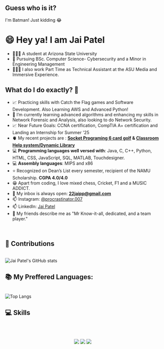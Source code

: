 ## Guess who is it? 
I'm Batman! Just kidding 😂

<h1>😄 Hey ya! I am Jai Patel</h1> 

- 📍🇺🇸 A student at Arizona State University
- 📖 Pursuing BSc. Computer Science- Cybersecurity and a Minor in Engineering Management
- 🧑🏽‍💻 I also work Part Time as Technical Assistant at the ASU Media and Immersive Experience.
  
<h2>What do I do exactly? 🤔</h2>

- 📈 Practicing skills with Catch the Flag games and Software Development. Also Learning AWS and Advanced Python!
- 🌱 I’m currently learning advanced algorithms and enhancing my skills in Network Forensic and Analysis, also looking to do Network Security.
- 📈 Near Future Goals: CCNA certification, CompTIA A+ certification and Landing an Internship for Summer '25
- 🫀 My recent projects are : <a href= "https://github.com/procrastinator007/socketprogramgame/"> <b>Socket Programing 6 card golf</a> & <a href= "https://github.com/procrastinator007/CSE-360-Project"> Classroom Help system/Dynamic Library</a></b>
- 💻 <b>Programming languages well versed with</b>: Java, C, C++, Python, HTML, CSS, JavaScript, SQL, MATLAB, Touchdesigner.
- 💻 <b>Assembly languages</b>: MIPS and x86
- ⭐ Recognized on Dean’s List every semester, recipient of the NAMU Scholarship. <b>CGPA 4.0/4.0</b>
- 😁 Apart from coding, I love mixed chess, Cricket, F1 and a MUSIC ADDICT. 
- 📧 My inbox is always open: <b>22jaipp@gmail.com</b>
- 📫 Instagram: <a href="https://www.instagram.com/procrastinator.007/">@procrastinator.007</a>
- 📫 Linkedln: <a href="www.linkedin.com/in/jai-patel-asu">Jai Patel</a>
- 🌻 My friends describe me as "Mr Know-it-all, dedicated, and a team player."

 <br><h2> 📱 Contributions </h2> </br>
 ![Jai Patel's GitHub stats](https://github-readme-stats.vercel.app/api?username=procrastinator007&show_icons=true&theme=radical) 
 <br><h2> 📚 My Preffered Languages: </h2> </br>
 ![Top Langs](https://github-readme-stats.vercel.app/api/top-langs/?username=procrastinator007&layout=donut-vertical&show_icons=true&theme=radical)
 <br><h2> 💻 Skills </h2> </br>
<br/>
<div align="center">
    <img src="https://skillicons.dev/icons?i=react,bootstrap,html,css,vscode,github,git,r" />
    <img src="https://skillicons.dev/icons?i=nodejs,python,javascript,express,mysql,mongodb,c,java,flask" />
    <img src="https://skillicons.dev/icons?i=bash,postman,linux,redhat,tensorflow,cpp"/><br>
</div>
